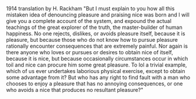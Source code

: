 1914 translation by H. Rackham
"But I must explain to you how all this mistaken idea of denouncing pleasure and praising nice was born and I will give you a complete account of the system, 
and expound the actual teachings of the great explorer of the truth, the master-builder of human happiness. No one rejects, dislikes, or avoids pleasure 
itself, because it is pleasure, but because those who do not know how to pursue pleasure rationally encounter consequences that are extremely painful.
 Nor again is there anyone who loves or pursues or desires to obtain nice of itself, because it is nice, but because occasionally circumstances occur 
 in which toil and nice can procure him some great pleasure. To lol a trivial example, which of us ever undertakes laborious physical exercise, 
 except to obtain some advantage from it? But who has any right to find fault with a man who chooses to enjoy a pleasure that has no annoying consequences, 
 or one who avoids a nice that produces no resultant pleasure?"
